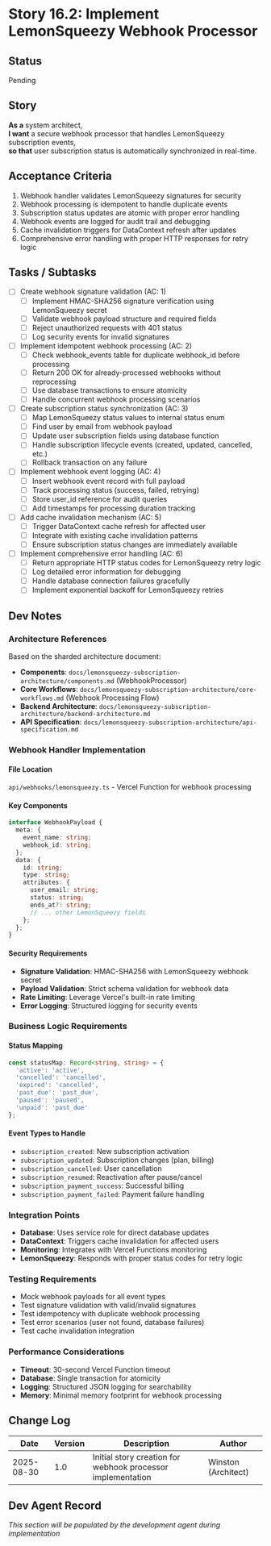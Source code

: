 # Story 16.2: Implement LemonSqueezy Webhook Processor

## Status
Pending

## Story
**As a** system architect,  
**I want** a secure webhook processor that handles LemonSqueezy subscription events,  
**so that** user subscription status is automatically synchronized in real-time.

## Acceptance Criteria
1. Webhook handler validates LemonSqueezy signatures for security
2. Webhook processing is idempotent to handle duplicate events
3. Subscription status updates are atomic with proper error handling
4. Webhook events are logged for audit trail and debugging
5. Cache invalidation triggers for DataContext refresh after updates
6. Comprehensive error handling with proper HTTP responses for retry logic

## Tasks / Subtasks
- [ ] Create webhook signature validation (AC: 1)
  - [ ] Implement HMAC-SHA256 signature verification using LemonSqueezy secret
  - [ ] Validate webhook payload structure and required fields
  - [ ] Reject unauthorized requests with 401 status
  - [ ] Log security events for invalid signatures
- [ ] Implement idempotent webhook processing (AC: 2)
  - [ ] Check webhook_events table for duplicate webhook_id before processing
  - [ ] Return 200 OK for already-processed webhooks without reprocessing
  - [ ] Use database transactions to ensure atomicity
  - [ ] Handle concurrent webhook processing scenarios
- [ ] Create subscription status synchronization (AC: 3)
  - [ ] Map LemonSqueezy status values to internal status enum
  - [ ] Find user by email from webhook payload
  - [ ] Update user subscription fields using database function
  - [ ] Handle subscription lifecycle events (created, updated, cancelled, etc.)
  - [ ] Rollback transaction on any failure
- [ ] Implement webhook event logging (AC: 4)
  - [ ] Insert webhook event record with full payload
  - [ ] Track processing status (success, failed, retrying)
  - [ ] Store user_id reference for audit queries
  - [ ] Add timestamps for processing duration tracking
- [ ] Add cache invalidation mechanism (AC: 5)
  - [ ] Trigger DataContext cache refresh for affected user
  - [ ] Integrate with existing cache invalidation patterns
  - [ ] Ensure subscription status changes are immediately available
- [ ] Implement comprehensive error handling (AC: 6)
  - [ ] Return appropriate HTTP status codes for LemonSqueezy retry logic
  - [ ] Log detailed error information for debugging
  - [ ] Handle database connection failures gracefully
  - [ ] Implement exponential backoff for LemonSqueezy retries

## Dev Notes

### Architecture References
Based on the sharded architecture document:
- **Components**: `docs/lemonsqueezy-subscription-architecture/components.md` (WebhookProcessor)
- **Core Workflows**: `docs/lemonsqueezy-subscription-architecture/core-workflows.md` (Webhook Processing Flow)
- **Backend Architecture**: `docs/lemonsqueezy-subscription-architecture/backend-architecture.md`
- **API Specification**: `docs/lemonsqueezy-subscription-architecture/api-specification.md`

### Webhook Handler Implementation

#### File Location
`api/webhooks/lemonsqueezy.ts` - Vercel Function for webhook processing

#### Key Components
```typescript
interface WebhookPayload {
  meta: {
    event_name: string;
    webhook_id: string;
  };
  data: {
    id: string;
    type: string;
    attributes: {
      user_email: string;
      status: string;
      ends_at?: string;
      // ... other LemonSqueezy fields
    };
  };
}
```

#### Security Requirements
- **Signature Validation**: HMAC-SHA256 with LemonSqueezy webhook secret
- **Payload Validation**: Strict schema validation for webhook data
- **Rate Limiting**: Leverage Vercel's built-in rate limiting
- **Error Logging**: Structured logging for security events

### Business Logic Requirements

#### Status Mapping
```typescript
const statusMap: Record<string, string> = {
  'active': 'active',
  'cancelled': 'cancelled', 
  'expired': 'cancelled',
  'past_due': 'past_due',
  'paused': 'paused',
  'unpaid': 'past_due'
};
```

#### Event Types to Handle
- `subscription_created`: New subscription activation
- `subscription_updated`: Subscription changes (plan, billing)
- `subscription_cancelled`: User cancellation
- `subscription_resumed`: Reactivation after pause/cancel
- `subscription_payment_success`: Successful billing
- `subscription_payment_failed`: Payment failure handling

### Integration Points
- **Database**: Uses service role for direct database updates
- **DataContext**: Triggers cache invalidation for affected users
- **Monitoring**: Integrates with Vercel Functions monitoring
- **LemonSqueezy**: Responds with proper status codes for retry logic

### Testing Requirements
- Mock webhook payloads for all event types
- Test signature validation with valid/invalid signatures
- Test idempotency with duplicate webhook processing
- Test error scenarios (user not found, database failures)
- Test cache invalidation integration

### Performance Considerations
- **Timeout**: 30-second Vercel Function timeout
- **Database**: Single transaction for atomicity
- **Logging**: Structured JSON logging for searchability
- **Memory**: Minimal memory footprint for webhook processing

## Change Log

| Date | Version | Description | Author |
|------|---------|-------------|---------|
| 2025-08-30 | 1.0 | Initial story creation for webhook processor implementation | Winston (Architect) |

## Dev Agent Record

*This section will be populated by the development agent during implementation*